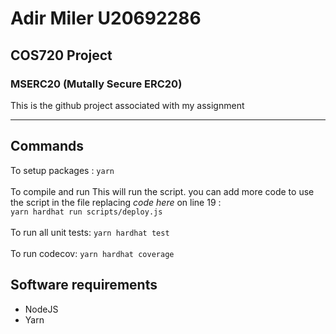 # Adir Miler U20692286
## COS720 Project
### MSERC20 (Mutally Secure ERC20)

This is the github project associated with my assignment

---
## Commands

To setup packages : ```yarn``` <br><br>
To compile and run This will run the script. you can add more code to use the script in the file replacing *code here* on line 19 :<br>
```yarn hardhat run scripts/deploy.js```<br><br>
To run all unit tests: ```yarn hardhat test``` <br><br>
To run codecov: ```yarn hardhat coverage```




## Software requirements 
- NodeJS
- Yarn




